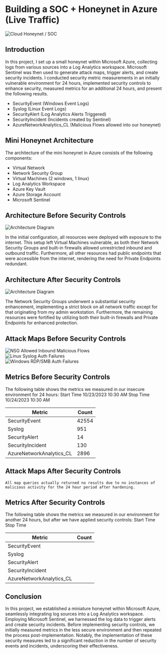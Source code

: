 # Building a SOC + Honeynet in Azure (Live Traffic)
![Cloud Honeynet / SOC](https://i.imgur.com/ZWxe03e.jpg)

## Introduction

In this project, I set up a small honeynet within Microsoft Azure, collecting logs from various sources into a Log Analytics workspace. Microsoft Sentinel was then used to generate attack maps, trigger alerts, and create security incidents. I conducted security metric measurements in an initially vulnerable environment for 24 hours, implemented security controls to enhance security, measured metrics for an additional 24 hours, and present the following results.

- SecurityEvent (Windows Event Logs)
- Syslog (Linux Event Logs)
- SecurityAlert (Log Analytics Alerts Triggered)
- SecurityIncident (Incidents created by Sentinel)
- AzureNetworkAnalytics_CL (Malicious Flows allowed into our honeynet)

## Mini Honeynet Architecture
The architecture of the mini honeynet in Azure consists of the following components:

- Virtual Network
- Network Security Group
- Virtual Machines (2 windows, 1 linux)
- Log Analytics Workspace
- Azure Key Vault
- Azure Storage Account
- Microsoft Sentinel

## Architecture Before Security Controls
![Architecture Diagram](https://i.imgur.com/aBDwnKb.jpg)

In the initial configuration, all resources were deployed with exposure to the internet. This setup left Virtual Machines vulnerable, as both their Network Security Groups and built-in firewalls allowed unrestricted inbound and outbound traffic. Furthermore, all other resources had public endpoints that were accessible from the internet, rendering the need for Private Endpoints redundant.

## Architecture After Security Controls
![Architecture Diagram](https://i.imgur.com/YQNa9Pp.jpg)

The Network Security Groups underwent a substantial security enhancement, implementing a strict block on all network traffic except for that originating from my admin workstation. Furthermore, the remaining resources were fortified by utilizing both their built-in firewalls and Private Endpoints for enhanced protection.

## Attack Maps Before Security Controls
![NSG Allowed Inbound Malicious Flows](https://i.imgur.com/1qvswSX.png)<br>
![Linux Syslog Auth Failures](https://i.imgur.com/G1YgZt6.png)<br>
![Windows RDP/SMB Auth Failures](https://i.imgur.com/ESr9Dlv.png)<br>

## Metrics Before Security Controls

The following table shows the metrics we measured in our insecure environment for 24 hours:
Start Time 10/23/2023 10:30 AM
Stop Time 10/24/2023 10:30 AM

| Metric                   | Count
| ------------------------ | -----
| SecurityEvent            | 42554
| Syslog                   | 951
| SecurityAlert            | 14
| SecurityIncident         | 130
| AzureNetworkAnalytics_CL | 2896

## Attack Maps After Security Controls

```All map queries actually returned no results due to no instances of malicious activity for the 24 hour period after hardening.```

## Metrics After Security Controls

The following table shows the metrics we measured in our environment for another 24 hours, but after we have applied security controls:
Start Time 
Stop Time	

| Metric                   | Count
| ------------------------ | -----
| SecurityEvent            | 
| Syslog                   | 
| SecurityAlert            | 
| SecurityIncident         | 
| AzureNetworkAnalytics_CL | 

## Conclusion

In this project, we established a miniature honeynet within Microsoft Azure, seamlessly integrating log sources into a Log Analytics workspace. Employing Microsoft Sentinel, we harnessed the log data to trigger alerts and create security incidents. Before implementing security controls, we initially measured metrics in the less secure environment and then repeated the process post-implementation. Notably, the implementation of these security measures led to a significant reduction in the number of security events and incidents, underscoring their effectiveness.
